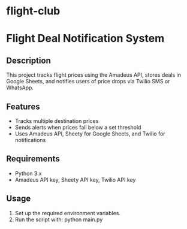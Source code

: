 # flight-club
# Flight Deal Notification System

## Description
This project tracks flight prices using the Amadeus API, stores deals in Google Sheets, and notifies users of price drops via Twilio SMS or WhatsApp.

## Features
- Tracks multiple destination prices
- Sends alerts when prices fall below a set threshold
- Uses Amadeus API, Sheety for Google Sheets, and Twilio for notifications

## Requirements
- Python 3.x
- Amadeus API key, Sheety API key, Twilio API key

## Usage
1. Set up the required environment variables.
2. Run the script with:
python main.py
